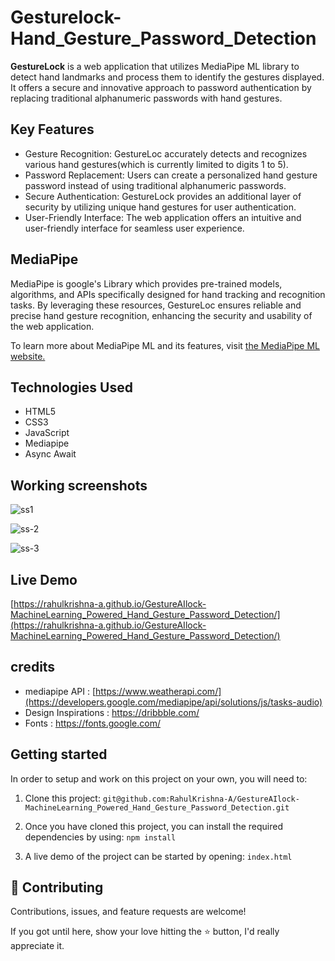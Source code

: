 # Gesturelock-Hand_Gesture_Password_Detection

**GestureLock**  is a web application that utilizes MediaPipe ML library to detect hand landmarks and process them to identify the gestures displayed. It offers a secure and innovative approach to password authentication by replacing traditional alphanumeric passwords with hand gestures.

## Key Features

- Gesture Recognition: GestureLoc accurately detects and recognizes various hand gestures(which is currently limited to digits 1 to 5).
- Password Replacement: Users can create a personalized hand gesture password instead of using traditional alphanumeric passwords.
- Secure Authentication: GestureLock provides an additional layer of security by utilizing unique hand gestures for user authentication.
- User-Friendly Interface: The web application offers an intuitive and user-friendly interface for seamless user experience.

## MediaPipe

MediaPipe is google's Library which provides pre-trained models, algorithms, and APIs specifically designed for hand tracking and recognition tasks. By leveraging these resources, GestureLoc ensures reliable and precise hand gesture recognition, enhancing the security and usability of the web application.

To learn more about MediaPipe ML and its features, visit [the MediaPipe ML website.](https://developers.google.com/mediapipe)

## Technologies Used

- HTML5
- CSS3
- JavaScript
- Mediapipe
- Async Await

## Working screenshots

![ss1](https://github.com/RahulKrishna-A/GestureAIlock-MachineLearning_Powered_Hand_Gesture_Password_Detection/assets/109454528/e7cb75e6-8213-4183-a599-c2dd23d33a8d)

![ss-2](https://github.com/RahulKrishna-A/GestureAIlock-MachineLearning_Powered_Hand_Gesture_Password_Detection/assets/109454528/ea7f74f6-511b-4f69-899c-386eb17e6d73)

![ss-3](https://github.com/RahulKrishna-A/GestureAIlock-MachineLearning_Powered_Hand_Gesture_Password_Detection/assets/109454528/d94eb007-0016-40ba-80db-9d9984731e4a)


## Live Demo

[https://rahulkrishna-a.github.io/GestureAIlock-MachineLearning_Powered_Hand_Gesture_Password_Detection/](https://rahulkrishna-a.github.io/GestureAIlock-MachineLearning_Powered_Hand_Gesture_Password_Detection/)

## credits 

- mediapipe API          : [https://www.weatherapi.com/](https://developers.google.com/mediapipe/api/solutions/js/tasks-audio)
- Design Inspirations    : https://dribbble.com/
- Fonts                  : https://fonts.google.com/

## Getting started

In order to setup and work on this project on your own, you will need to:

1. Clone this project:
`git@github.com:RahulKrishna-A/GestureAIlock-MachineLearning_Powered_Hand_Gesture_Password_Detection.git`

2. Once you have cloned this project, you can install the required dependencies by using:
`npm install`

3. A live demo of the project can be started by opening:
`index.html`


## 🤝 Contributing
Contributions, issues, and feature requests are welcome!

If you got until here, show your love hitting the ⭐️ button, I'd really appreciate it.
